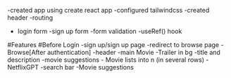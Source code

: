 -created app using create react app
-configured tailwindcss
-created header
-routing

- login form
  -sign up form
  -form validation
  -useRef() hook

#Features
#Before Login
-sign up/sign up page
-redirect to browse page
-Browse[After authentication]
-header
-main Movie
-Trailer in bg
-title and description
-movie suggestions - Movie lists into n (in several rows)
-NetflixGPT
-search bar
-Movie suggestions
